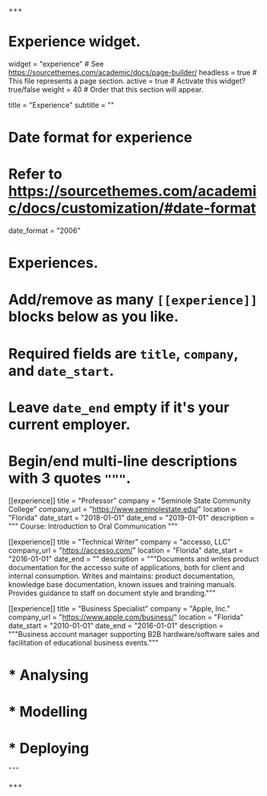 +++
# Experience widget.
widget = "experience"  # See https://sourcethemes.com/academic/docs/page-builder/
headless = true  # This file represents a page section.
active = true  # Activate this widget? true/false
weight = 40  # Order that this section will appear.

title = "Experience"
subtitle = ""

# Date format for experience
#   Refer to https://sourcethemes.com/academic/docs/customization/#date-format
date_format = "2006"

# Experiences.
#   Add/remove as many `[[experience]]` blocks below as you like.
#   Required fields are `title`, `company`, and `date_start`.
#   Leave `date_end` empty if it's your current employer.
#   Begin/end multi-line descriptions with 3 quotes `"""`.
[[experience]]
  title = "Professor"
  company = "Seminole State Community College"
  company_url = "https://www.seminolestate.edu/"
  location = "Florida"
  date_start = "2018-01-01"
  date_end = "2019-01-01"
  description = """
  Course: Introduction to Oral Communication
  """

[[experience]]
  title = "Technical Writer"
  company = "accesso, LLC"
  company_url = "https://accesso.com/"
  location = "Florida"
  date_start = "2016-01-01"
  date_end = ""
  description = """Documents and writes product documentation for the accesso suite of applications, both for client and internal consumption. Writes and maintains: product documentation, knowledge base documentation, known issues and training manuals. Provides guidance to staff on document style and branding."""

  [[experience]]
    title = "Business Specialist"
    company = "Apple, Inc."
    company_url = "https://www.apple.com/business/"
    location = "Florida"
    date_start = "2010-01-01"
    date_end = "2016-01-01"
    description = """Business account manager supporting B2B hardware/software sales and facilitation of educational business events."""


  #  * Analysing
  #  * Modelling
  #  * Deploying
    """

+++
